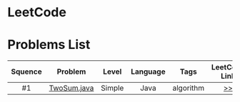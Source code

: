 # LeetCode
# Problems List
<table>
<thead>
<tr>
<th align="center">Squence</th>
<th align="center">Problem</th>
<th align="center">Level</th>
<th align="center">Language</th>
<th align="center">Tags</th>
<th align="center">LeetCode Link</th>
</tr>
</thead>
<tbody>
<tr>
<td align="center">#1</td>
<td align="center"><a href="https://github.com/snoopyzzz/LeetCode/blob/master/LeetCode/src/byJava/TwoSum.java">TwoSum.java</a></td>
<td align="center">Simple</td>
<td align="center">Java</td>
<td align="center">algorithm</td>
<td align="center"><a href="https://leetcode-cn.com/problems/two-sum/description/">>></a></td>
</tr>
</tbody>
</table>
